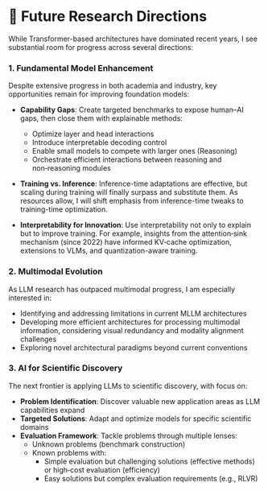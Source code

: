 <span class='anchor' id='future'></span>

# 🔮 Future Research Directions

While Transformer-based architectures have dominated recent years, I see substantial room for progress across several directions:

### 1. Fundamental Model Enhancement

Despite extensive progress in both academia and industry, key opportunities remain for improving foundation models:

- **Capability Gaps**: Create targeted benchmarks to expose human–AI gaps, then close them with explainable methods:
  - Optimize layer and head interactions
  - Introduce interpretable decoding control
  - Enable small models to compete with larger ones (Reasoning)
  - Orchestrate efficient interactions between reasoning and non‑reasoning modules

- **Training vs. Inference**: Inference-time adaptations are effective, but scaling during training will finally surpass and substitute them. As resources allow, I will shift emphasis from inference-time tweaks to training-time optimization.

- **Interpretability for Innovation**: Use interpretability not only to explain but to improve training. For example, insights from the attention‑sink mechanism (since 2022) have informed KV‑cache optimization, extensions to VLMs, and quantization-aware training.

### 2. Multimodal Evolution

As LLM research has outpaced multimodal progress, I am especially interested in:

- Identifying and addressing limitations in current MLLM architectures
- Developing more efficient architectures for processing multimodal information, considering visual redundancy and modality alignment challenges
- Exploring novel architectural paradigms beyond current conventions

### 3. AI for Scientific Discovery

The next frontier is applying LLMs to scientific discovery, with focus on:

- **Problem Identification**: Discover valuable new application areas as LLM capabilities expand
- **Targeted Solutions**: Adapt and optimize models for specific scientific domains
- **Evaluation Framework**: Tackle problems through multiple lenses:
  - Unknown problems (benchmark construction)
  - Known problems with:
    * Simple evaluation but challenging solutions (effective methods) or high‑cost evaluation (efficiency)
    * Easy solutions but complex evaluation requirements (e.g., RLVR)
